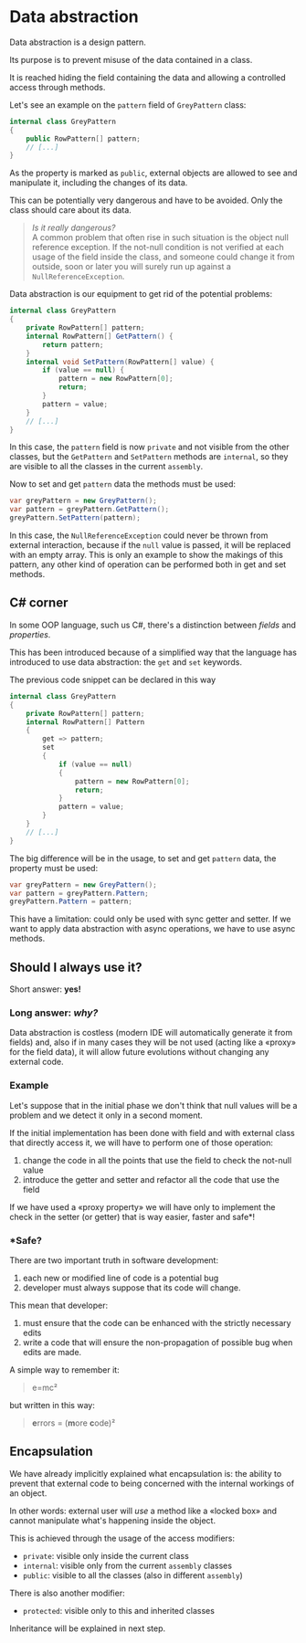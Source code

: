 # Data abstraction

Data abstraction is a design pattern.

Its purpose is to prevent misuse of the data contained in a class.

It is reached hiding the field containing the data and allowing a controlled access through methods.

Let's see an example on the `pattern` field of `GreyPattern` class:

```csharp
internal class GreyPattern
{
    public RowPattern[] pattern;
    // [...]
}
```

As the property is marked as `public`, external objects are allowed to see and manipulate it, including the changes of its data.

This can be potentially very dangerous and have to be avoided. Only the class should care about its data.

> *Is it really dangerous?*<br />
> A common problem that often rise in such situation is the object null reference exception.
> If the not-null condition is not verified at each usage of the field inside the class, and someone could change it from outside, soon or later you will surely run up against a `NullReferenceException`.

Data abstraction is our equipment to get rid of the potential problems:

```csharp
internal class GreyPattern
{
    private RowPattern[] pattern;
    internal RowPattern[] GetPattern() {
        return pattern;
    }
    internal void SetPattern(RowPattern[] value) {
        if (value == null) {
            pattern = new RowPattern[0];
            return;
        }
        pattern = value;
    }
    // [...]
}
```

In this case, the `pattern` field is now `private` and not visible from the other classes, but the `GetPattern` and `SetPattern` methods are `internal`, so they are visible to all the classes in the current `assembly`.

Now to set and get `pattern` data the methods must be used:

```csharp
var greyPattern = new GreyPattern();
var pattern = greyPattern.GetPattern();
greyPattern.SetPattern(pattern);
```

In this case, the `NullReferenceException` could never be thrown from external interaction, because if the `null` value is passed, it will be replaced with an empty array. This is only an example to show the makings of this pattern, any other kind of operation can be performed both in get and set methods.

## C# corner

In some OOP language, such us C#, there's a distinction between *fields* and *properties*.

This has been introduced because of a simplified way that the language has introduced to use data abstraction: the `get` and `set` keywords.

The previous code snippet can be declared in this way

```csharp
internal class GreyPattern
{
    private RowPattern[] pattern;
    internal RowPattern[] Pattern
    {
        get => pattern;
        set
        {
            if (value == null)
            {
                pattern = new RowPattern[0];
                return;
            }
            pattern = value;
        }
    }
    // [...]
}
```

The big difference will be in the usage, to set and get `pattern` data, the property must be used:

```csharp
var greyPattern = new GreyPattern();
var pattern = greyPattern.Pattern;
greyPattern.Pattern = pattern;
```

This have a limitation: could only be used with sync getter and setter. If we want to apply data abstraction with async operations, we have to use async methods.

## Should I always use it?

Short answer: **yes!**

### Long answer: *why?*

Data abstraction is costless (modern IDE will automatically generate it from fields) and, also if in many cases they will be not used (acting like a «proxy» for the field data), it will allow future evolutions without changing any external code.

### Example

Let's suppose that in the initial phase we don't think that null values will be a problem and we detect it only in a second moment.

If the initial implementation has been done with field and with external class that directly access it, we will have to perform one of those operation:

1. change the code in all the points that use the field to check the not-null value
2. introduce the getter and setter and refactor all the code that use the field

If we have used a «proxy property» we will have only to implement the check in the setter (or getter) that is way easier, faster and safe*!

### *Safe?

There are two important truth in software development:

1. each new or modified line of code is a potential bug
2. developer must always suppose that its code will change.

This mean that developer:

1. must ensure that the code can be enhanced with the strictly necessary edits
2. write a code that will ensure the non-propagation of possible bug when edits are made.

A simple way to remember it:

>e=mc²

but written in this way:

> **e**rrors = (**m**ore **c**ode)²

## Encapsulation

We have already implicitly explained what encapsulation is: the ability to prevent that external code to being concerned with the internal workings of an object.

In other words: external user will *use* a method like a «locked box» and cannot manipulate what's happening inside the object.

This is achieved through the usage of the access modifiers:

* `private`: visible only inside the current class
* `internal`: visible only from the current `assembly` classes
* `public`: visible to all the classes (also in different `assembly`)

There is also another modifier:

* `protected`: visible only to this and inherited classes

Inheritance will be explained in next step.
